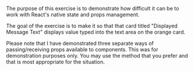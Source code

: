 The purpose of this exercise is to demonstrate how difficult it can be to work 
with React's native state and props management.

The goal of the exercise is to make it so that that card titled "Displayed Message
Text" displays value typed into the text area on the orange card.

Please note that I have demonstrated three separate ways of passing/receiving props
available to components. This was for demonstration purposes only. You may use
the method that you prefer and that is most appropriate for the situation.